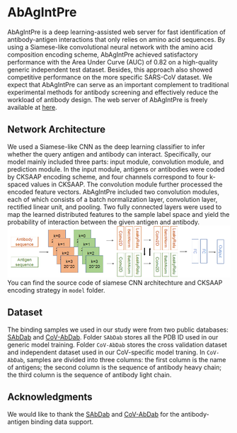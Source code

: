 # AbAgIntPre
AbAgIntPre is a deep learning-assisted web server for fast identification of antibody-antigen interactions that only relies on amino acid sequences. By using a Siamese-like convolutional neural network with the amino acid composition encoding scheme, AbAgIntPre achieved satisfactory performance with the Area Under Curve (AUC) of 0.82 on a high-quality generic independent test dataset. Besides, this approach also showed competitive performance on the more specific SARS-CoV dataset. We expect that AbAgIntPre can serve as an important complement to traditional experimental methods for antibody screening and effectively reduce the workload of antibody design. The web server of AbAgIntPre is freely available at [here](http://www.zzdlab.com/AbAgIntPre).
## Network Architecture
We used a Siamese-like CNN as the deep learning classifier to infer whether the query antigen and antibody can interact. Specifically, our model mainly included three parts: input module, convolution module, and prediction module. In the input module, antigens or antibodies were coded by CKSAAP encoding scheme, and four channels correspond to four k-spaced values in CKSAAP. The convolution module further processed the encoded feature vectors. AbAgIntPre included two convolution modules, each of which consists of a batch normalization layer, convolution layer, rectified linear unit, and pooling.  Two fully connected layers were used to map the learned distributed features to the sample label space and yield the probability of interaction between the given antigen and antibody.
![Network Architecture](https://github.com/emersON106/AbAgIntPre/blob/main/img/Network%20Architecture.png)
You can find the source code of siamese CNN architechture and CKSAAP encoding strategy in `model` folder.
## Dataset
The binding samples we used in our study were from two public databases: [SAbDab](http://opig.stats.ox.ac.uk/webapps/newsabdab/sabdab/) and [CoV-AbDab](http://opig.stats.ox.ac.uk/webapps/covabdab/).
Folder `SAbDab` stores all the PDB ID used in our generic model training. Folder `CoV-AbDab` stores the cross validation dataset and independent dataset used in our CoV-specific model traning. In `CoV-AbDab`, samples are divided into three columns: the first column is the name of antigens; the second column is the sequence of antibody heavy chain; the third column is the sequence of antibody light chain.
## Acknowledgments
We would like to thank the [SAbDab](http://opig.stats.ox.ac.uk/webapps/newsabdab/sabdab/) and [CoV-AbDab](http://opig.stats.ox.ac.uk/webapps/covabdab/)  for the antibody-antigen binding data support.
